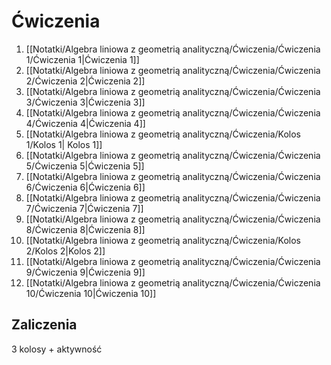 # Ćwiczenia
1. [[Notatki/Algebra liniowa z geometrią analityczną/Ćwiczenia/Ćwiczenia 1/Ćwiczenia 1|Ćwiczenia 1]]
2. [[Notatki/Algebra liniowa z geometrią analityczną/Ćwiczenia/Ćwiczenia 2/Ćwiczenia 2|Ćwiczenia 2]]
3. [[Notatki/Algebra liniowa z geometrią analityczną/Ćwiczenia/Ćwiczenia 3/Ćwiczenia 3|Ćwiczenia 3]]
4. [[Notatki/Algebra liniowa z geometrią analityczną/Ćwiczenia/Ćwiczenia 4/Ćwiczenia 4|Ćwiczenia 4]]
5. [[Notatki/Algebra liniowa z geometrią analityczną/Ćwiczenia/Kolos 1/Kolos 1| Kolos 1]]
6. [[Notatki/Algebra liniowa z geometrią analityczną/Ćwiczenia/Ćwiczenia 5/Ćwiczenia 5|Ćwiczenia 5]]
7. [[Notatki/Algebra liniowa z geometrią analityczną/Ćwiczenia/Ćwiczenia 6/Ćwiczenia 6|Ćwiczenia 6]]
8. [[Notatki/Algebra liniowa z geometrią analityczną/Ćwiczenia/Ćwiczenia 7/Ćwiczenia 7|Ćwiczenia 7]]
9. [[Notatki/Algebra liniowa z geometrią analityczną/Ćwiczenia/Ćwiczenia 8/Ćwiczenia 8|Ćwiczenia 8]]
10. [[Notatki/Algebra liniowa z geometrią analityczną/Ćwiczenia/Kolos 2/Kolos 2|Kolos 2]]
11. [[Notatki/Algebra liniowa z geometrią analityczną/Ćwiczenia/Ćwiczenia 9/Ćwiczenia 9|Ćwiczenia 9]]
12. [[Notatki/Algebra liniowa z geometrią analityczną/Ćwiczenia/Ćwiczenia 10/Ćwiczenia 10|Ćwiczenia 10]]

## Zaliczenia
3 kolosy + aktywność